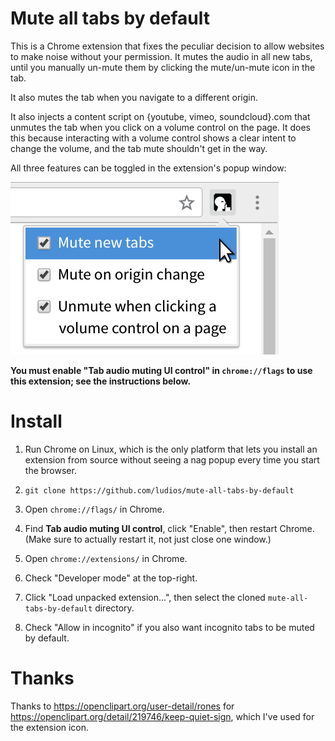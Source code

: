 Mute all tabs by default
===
This is a Chrome extension that fixes the peculiar decision to allow websites
to make noise without your permission.  It mutes the audio in all new tabs,
until you manually un-mute them by clicking the mute/un-mute icon in the tab.

It also mutes the tab when you navigate to a different origin.

It also injects a content script on {youtube, vimeo, soundcloud}.com that unmutes
the tab when you click on a volume control on the page.  It does this because
interacting with a volume control shows a clear intent to change the volume,
and the tab mute shouldn't get in the way.

All three features can be toggled in the extension's popup window:

![Extension screenshot](screenshot.png)

**You must enable "Tab audio muting UI control" in `chrome://flags` to use this
extension; see the instructions below.**


Install
===
1.	Run Chrome on Linux, which is the only platform that lets you install an
	extension from source without seeing a nag popup every time you start the browser.

2.	`git clone https://github.com/ludios/mute-all-tabs-by-default`

3.	Open `chrome://flags/` in Chrome.

4.	Find <b>Tab audio muting UI control</b>, click "Enable", then restart Chrome.
	(Make sure to actually restart it, not just close one window.)

5.	Open `chrome://extensions/` in Chrome.

6.	Check "Developer mode" at the top-right.

7.	Click "Load unpacked extension...", then select the cloned `mute-all-tabs-by-default` directory.

8.	Check "Allow in incognito" if you also want incognito tabs to be muted by default.


Thanks
===
Thanks to https://openclipart.org/user-detail/rones for
https://openclipart.org/detail/219746/keep-quiet-sign, which I've used for the extension icon.
